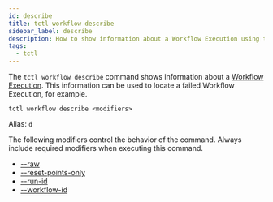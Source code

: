 ```yaml
---
id: describe
title: tctl workflow describe
sidebar_label: describe
description: How to show information about a Workflow Execution using tctl.
tags:
  - tctl
---
```


The `tctl workflow describe` command shows information about a [Workflow Execution](/concepts/what-is-a-workflow-execution).
This information can be used to locate a failed Workflow Execution, for example.

`tctl workflow describe <modifiers>`

Alias: `d`

The following modifiers control the behavior of the command.
Always include required modifiers when executing this command.

- [--raw](/tctl-v2/modifiers#--raw)
- [--reset-points-only](/tctl-v2/modifiers#--reset-points-only)
- [--run-id](/tctl-v2/modifiers#--run-id)
- [--workflow-id](/tctl-v2/modifiers#--workflow-id)
